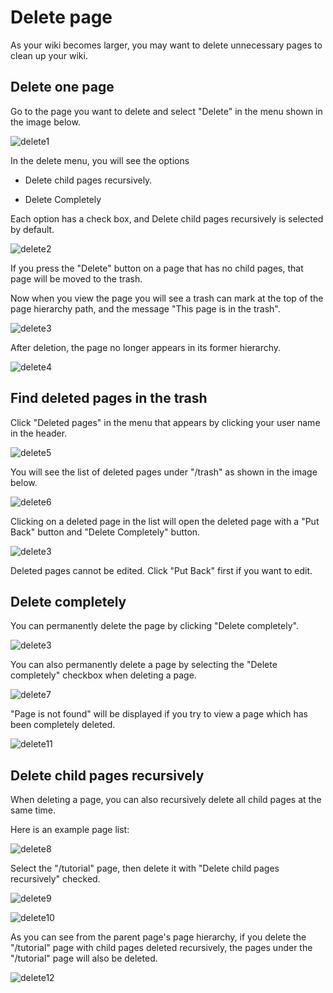 # Delete page

As your wiki becomes larger, you may want to delete unnecessary pages to clean up your wiki.

## Delete one page

Go to the page you want to delete and select "Delete" in the menu shown
in the image below.

![delete1](./images/delete1.png)

In the delete menu, you will see the options

- Delete child pages recursively.

- Delete Completely

Each option has a check box, and Delete child pages 
recursively is selected by default.

[//]: <> (TODO: Delete child pages recursivelyのサブタイトルは英語が間違っています。「of」か「under」一つ使って、残りを消す)
![delete2](./images/delete2.png)

If you press the "Delete" button on a page that has no child pages,
that page will be moved to the trash.

Now when you view the page you will see a trash can mark at the top of the
page hierarchy path, and the message "This page is in the trash".

![delete3](./images/delete3.png)

After deletion, the page no longer appears in its former hierarchy.

![delete4](./images/delete4.png)

## Find deleted pages in the trash

Click "Deleted pages" in the menu that appears by clicking your 
user name in the header.

![delete5](./images/delete5.png)

You will see the list of deleted pages under "/trash" as shown in the image below.

![delete6](./images/delete6.png)

Clicking on a deleted page in the list will open the deleted page
with a "Put Back" button and "Delete Completely" button.

![delete3](./images/delete3.png)

Deleted pages cannot be edited.
Click "Put Back" first if you want to edit.

## Delete completely

You can permanently delete the page by clicking "Delete completely".

![delete3](./images/delete3.png)

You can also permanently delete a page by selecting the 
"Delete completely" checkbox when deleting a page.

![delete7](./images/delete7.png)

"Page is not found" will be displayed if you try to view a page which has been
completely deleted.

![delete11](./images/delete11.png)

## Delete child pages recursively

When deleting a page, you can also recursively delete all child pages at the 
same time.

Here is an example page list:

![delete8](./images/delete8.png)

Select the "/tutorial" page,
then delete it with "Delete child pages recursively" checked.

![delete9](./images/delete9.png)

![delete10](./images/delete10.png)

As you can see from the parent page's page hierarchy,
if you delete the "/tutorial" page with child pages deleted recursively,
the pages under the "/tutorial" page will also be deleted.

![delete12](./images/delete12.png)